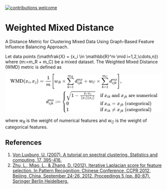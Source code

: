 [![contributions welcome](https://img.shields.io/badge/contributions-welcome-brightgreen.svg?style=flat)](https://github.com/dwyl/esta/issues)

# Weighted Mixed Distance
A Distance Metric for Clustering Mixed Data Using Graph-Based Feature Influence Balancing Approach.

Let data points \(\mathfrak{X} = \{x_i \in \mathbb{R}^m \mid i=1,2,\cdots,n\}\) where \(m:=m_R + m_C\) be a mixed dataset. The Weighted Mixed Distance (WMD) metric is defined as

![Weighted Mixed Distance](wmd-distance-formula.svg)

where $w_R$ is the weight of numerical features and $w_C$ is the weight of categorical features.

## References
1. [Von Luxburg, U. (2007). A tutorial on spectral clustering. Statistics and computing, 17, 395-416.](https://link.springer.com/article/10.1007/s11222-007-9033-z)
2. [Zhu, L., Miao, L., & Zhang, D. (2012). Iterative Laplacian score for feature selection. In Pattern Recognition: Chinese Conference, CCPR 2012, Beijing, China, September 24-26, 2012. Proceedings 5 (pp. 80-87). Springer Berlin Heidelberg.](https://link.springer.com/chapter/10.1007/978-3-642-33506-8_11)